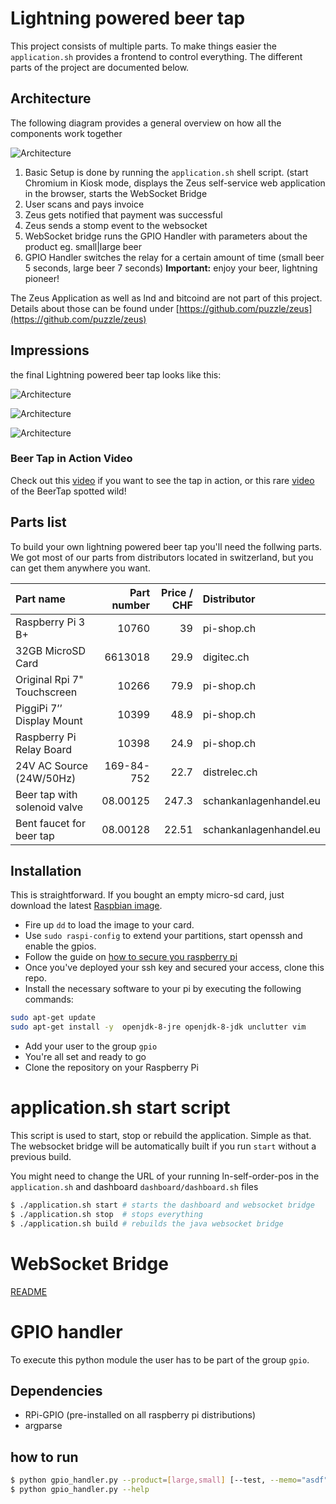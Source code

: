 # Lightning powered beer tap

This project consists of multiple parts. To make things easier the `application.sh` provides a frontend
to control everything. The different parts of the project are documented below.

## Architecture

The following diagram provides a general overview on how all the components work together

![Architecture](./graphics/architecture.png)


1. Basic Setup is done by running the `application.sh` shell script. (start Chromium in Kiosk mode, displays
   the Zeus self-service web application in the browser, starts the WebSocket Bridge
1. User scans and pays invoice
1. Zeus gets notified that payment was successful
1. Zeus sends a stomp event to the websocket
1. WebSocket bridge runs the GPIO Handler with parameters about the product eg. small|large beer
1. GPIO Handler switches the relay for a certain amount of time (small beer 5 seconds, large beer 7 seconds)
**Important:** enjoy your beer, lightning pioneer!

The Zeus Application as well as lnd and bitcoind are not part of this project.
Details about those can be found under [https://github.com/puzzle/zeus](https://github.com/puzzle/zeus)

## Impressions

the final Lightning powered beer tap looks like this:

![Architecture](./graphics/lightning-beer-tap1.png)

![Architecture](./graphics/lightning-beer-tap2.png)

![Architecture](./graphics/lightning-beer-tap3.jpg)

### Beer Tap in Action Video

Check out this [video](https://twitter.com/puzzleitc/status/1054770838984122368) if you want to see the tap in action, or this rare [video](https://twitter.com/bitconner/status/1185525398370521088) of the BeerTap spotted wild!


## Parts list

To build your own lightning powered beer tap you'll need the follwing parts. We got most of our parts from distributors
located in switzerland, but you can get them anywhere you want.

| **Part name**                    | **Part number** | **Price / CHF**   |  **Distributor**          |
| :------------------------------ | --------------:| ----------------: | :------------------------ |
| Raspberry Pi 3 B+               |  10760         |  39               |  pi-shop.ch               |
| 32GB MicroSD Card               |  6613018       |  29.9             |  digitec.ch               |
| Original Rpi 7" Touchscreen     |  10266         |  79.9             |  pi-shop.ch               |
| PiggiPi 7’’ Display Mount       |  10399         |  48.9             |  pi-shop.ch               |
| Raspberry Pi Relay Board        |  10398         |  24.9             |  pi-shop.ch               |
| 24V AC Source (24W/50Hz)        |  169-84-752    |  22.7             |  distrelec.ch             |
| Beer tap with solenoid valve    |  08.00125      |  247.3            |  schankanlagenhandel.eu   |
| Bent faucet for beer tap        |  08.00128      |  22.51            |  schankanlagenhandel.eu   |

## Installation

This is straightforward. If you bought an empty micro-sd card, just download the latest
[Raspbian image](https://www.raspberrypi.org/downloads/raspbian/).
* Fire up `dd` to load the image to your card.
* Use `sudo raspi-config` to extend your partitions, start openssh and enable the gpios.
* Follow the guide on
  [how to secure you raspberry pi](https://www.raspberrypi.org/documentation/configuration/security.md)
* Once you've deployed your ssh key and secured your access, clone this repo.
* Install the necessary software to your pi by executing the following commands:
```bash
sudo apt-get update
sudo apt-get install -y  openjdk-8-jre openjdk-8-jdk unclutter vim
```
* Add your user to the group `gpio`
* You're all set and ready to go
* Clone the repository on your Raspberry Pi

# application.sh start script

This script is used to start, stop or rebuild the application. Simple as that.
The websocket bridge will be automatically built if you run `start` without a
previous build.

You might need to change the URL of your running ln-self-order-pos in the `application.sh` and dashboard
`dashboard/dashboard.sh` files

```bash
$ ./application.sh start # starts the dashboard and websocket bridge
$ ./application.sh stop  # stops everything
$ ./application.sh build # rebuilds the java websocket bridge
```

# WebSocket Bridge

[README](./websocket_bridge/README.md)

# GPIO handler

To execute this python module the user has to be part of the group `gpio`.

## Dependencies

* RPi-GPIO (pre-installed on all raspberry pi distributions)
* argparse

## how to run

```bash
$ python gpio_handler.py --product=[large,small] [--test, --memo="asdf"]
$ python gpio_handler.py --help
```
